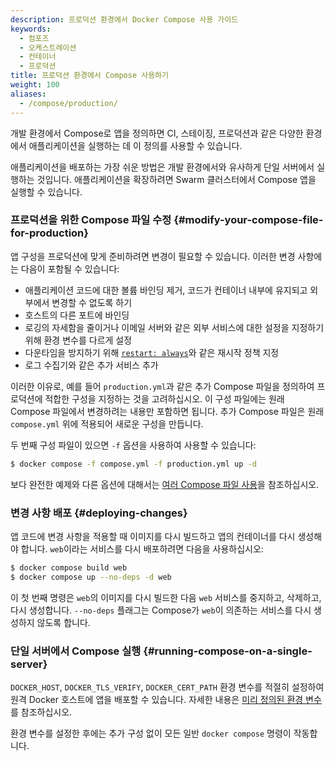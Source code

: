 ```yaml
---
description: 프로덕션 환경에서 Docker Compose 사용 가이드
keywords:
  - 컴포즈
  - 오케스트레이션
  - 컨테이너
  - 프로덕션
title: 프로덕션 환경에서 Compose 사용하기
weight: 100
aliases:
  - /compose/production/
---
```


개발 환경에서 Compose로 앱을 정의하면 CI, 스테이징, 프로덕션과 같은 다양한 환경에서 애플리케이션을 실행하는 데 이 정의를 사용할 수 있습니다.

애플리케이션을 배포하는 가장 쉬운 방법은 개발 환경에서와 유사하게 단일 서버에서 실행하는 것입니다. 애플리케이션을 확장하려면 Swarm 클러스터에서 Compose 앱을 실행할 수 있습니다.

### 프로덕션을 위한 Compose 파일 수정 {#modify-your-compose-file-for-production}

앱 구성을 프로덕션에 맞게 준비하려면 변경이 필요할 수 있습니다. 이러한 변경 사항에는 다음이 포함될 수 있습니다:

- 애플리케이션 코드에 대한 볼륨 바인딩 제거, 코드가 컨테이너 내부에 유지되고 외부에서 변경할 수 없도록 하기
- 호스트의 다른 포트에 바인딩
- 로깅의 자세함을 줄이거나 이메일 서버와 같은 외부 서비스에 대한 설정을 지정하기 위해 환경 변수를 다르게 설정
- 다운타임을 방지하기 위해 [`restart: always`](/reference/compose-file/services.md#restart)와 같은 재시작 정책 지정
- 로그 수집기와 같은 추가 서비스 추가

이러한 이유로, 예를 들어 `production.yml`과 같은 추가 Compose 파일을 정의하여 프로덕션에 적합한 구성을 지정하는 것을 고려하십시오. 이 구성 파일에는 원래 Compose 파일에서 변경하려는 내용만 포함하면 됩니다. 추가 Compose 파일은 원래 `compose.yml` 위에 적용되어 새로운 구성을 만듭니다.

두 번째 구성 파일이 있으면 `-f` 옵션을 사용하여 사용할 수 있습니다:

```bash
$ docker compose -f compose.yml -f production.yml up -d
```

보다 완전한 예제와 다른 옵션에 대해서는 [여러 Compose 파일 사용](multiple-compose-files/_index.md)을 참조하십시오.

### 변경 사항 배포 {#deploying-changes}

앱 코드에 변경 사항을 적용할 때 이미지를 다시 빌드하고 앱의 컨테이너를 다시 생성해야 합니다. `web`이라는 서비스를 다시 배포하려면 다음을 사용하십시오:

```bash
$ docker compose build web
$ docker compose up --no-deps -d web
```

이 첫 번째 명령은 `web`의 이미지를 다시 빌드한 다음 `web` 서비스를 중지하고, 삭제하고, 다시 생성합니다. `--no-deps` 플래그는 Compose가 `web`이 의존하는 서비스를 다시 생성하지 않도록 합니다.

### 단일 서버에서 Compose 실행 {#running-compose-on-a-single-server}

`DOCKER_HOST`, `DOCKER_TLS_VERIFY`, `DOCKER_CERT_PATH` 환경 변수를 적절히 설정하여 원격 Docker 호스트에 앱을 배포할 수 있습니다. 자세한 내용은 [미리 정의된 환경 변수](environment-variables/envvars.md)를 참조하십시오.

환경 변수를 설정한 후에는 추가 구성 없이 모든 일반 `docker compose` 명령이 작동합니다.
